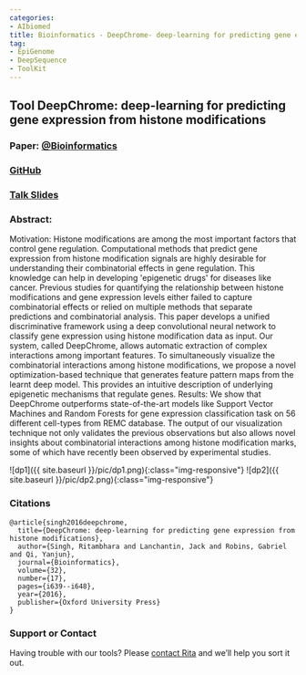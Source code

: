 ```yaml
---
categories:
- AIbiomed
title: Bioinformatics - DeepChrome- deep-learning for predicting gene expression from histone modifications
tag:
- EpiGenome
- DeepSequence
- ToolKit
---
```



## Tool DeepChrome: deep-learning for predicting gene expression from histone modifications

### Paper:  [@Bioinformatics](https://academic.oup.com/bioinformatics/article-abstract/32/17/i639/2450757/DeepChrome-deep-learning-for-predicting-gene)


### [GitHub](https://github.com/QData/DeepChrome)


### [Talk Slides](https://github.com/QData/DeepChrome/blob/master/20160906-ECCB-DeepChrome-RitambharaSingh.pdf)


### Abstract:
Motivation: Histone modifications are among the most important factors that control gene regulation. Computational methods that predict gene expression from histone modification signals are highly desirable for understanding their combinatorial effects in gene regulation. This knowledge can help in developing 'epigenetic drugs' for diseases like cancer. Previous studies for quantifying the relationship between histone modifications and gene expression levels either failed to capture combinatorial effects or relied on multiple methods that separate predictions and combinatorial analysis. This paper develops a unified discriminative framework using a deep convolutional neural network to classify gene expression using histone modification data as input. Our system, called DeepChrome, allows automatic extraction of complex interactions among important features. To simultaneously visualize the combinatorial interactions among histone modifications, we propose a novel optimization-based technique that generates feature pattern maps from the learnt deep model. This provides an intuitive description of underlying epigenetic mechanisms that regulate genes. Results: We show that DeepChrome outperforms state-of-the-art models like Support Vector Machines and Random Forests for gene expression classification task on 56 different cell-types from REMC database. The output of our visualization technique not only validates the previous observations but also allows novel insights about combinatorial interactions among histone modification marks, some of which have recently been observed by experimental studies.



![dp1]({{ site.baseurl }}/pic/dp1.png){:class="img-responsive"}
![dp2]({{ site.baseurl }}/pic/dp2.png){:class="img-responsive"}



### Citations

```
@article{singh2016deepchrome,
  title={DeepChrome: deep-learning for predicting gene expression from histone modifications},
  author={Singh, Ritambhara and Lanchantin, Jack and Robins, Gabriel and Qi, Yanjun},
  journal={Bioinformatics},
  volume={32},
  number={17},
  pages={i639--i648},
  year={2016},
  publisher={Oxford University Press}
}
```


### Support or Contact


Having trouble with our tools? Please [contact Rita](mailto:rs3zz@virginia.edu) and we’ll help you sort it out.
